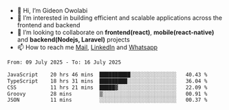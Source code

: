 - 👋 Hi, I’m Gideon Owolabi
- 👀 I’m interested in building efficient and scalable applications across the frontend and backend
- 💞️ I’m looking to collaborate on <b>frontend(react)</b>, <b>mobile(react-native)</b> and <b>backend(Nodejs, Laravel)</b> projects
- 📫 How to reach me <a href="mailto:gideoniyin2021@gmail.com">Mail</a>, <a href="https://www.linkedin.com/in/gideon-owolabi-9b667a232/">LinkedIn</a> and <a href="https://wa.me/2348055377085">Whatsapp</a>

<!---
gude1/gude1 is a ✨ special ✨ repository because its `README.md` (this file) appears on your GitHub profile.
You can click the Preview link to take a look at your changes.
--->

<!--START_SECTION:waka-->

```txt
From: 09 July 2025 - To: 16 July 2025

JavaScript    20 hrs 46 mins  ██████████░░░░░░░░░░░░░░░   40.43 %
TypeScript    18 hrs 31 mins  █████████░░░░░░░░░░░░░░░░   36.04 %
CSS           11 hrs 21 mins  █████▓░░░░░░░░░░░░░░░░░░░   22.09 %
Groovy        28 mins         ▒░░░░░░░░░░░░░░░░░░░░░░░░   00.91 %
JSON          11 mins         ░░░░░░░░░░░░░░░░░░░░░░░░░   00.37 %
```

<!--END_SECTION:waka-->

